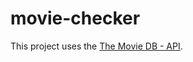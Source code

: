 # movie-checker
This project uses the [The Movie DB - API](https://www.themoviedb.org/documentation/api).